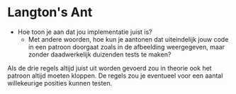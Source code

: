 # Langton's Ant
- Hoe toon je aan dat jou implementatie juist is?
  - Met andere woorden, hoe kun je aantonen dat uiteindelijk jouw code in een patroon doorgaat zoals in de
afbeelding weergegeven, maar zonder daadwerkelijk duizenden tests te maken?

Als de drie regels altijd juist uit worden gevoerd zou in theorie ook het patroon altijd moeten kloppen. De regels zou je eventueel voor een aantal willekeurige posities kunnen testen.